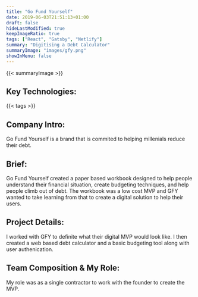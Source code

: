 ```yaml
---
title: "Go Fund Yourself"
date: 2019-06-03T21:51:13+01:00
draft: false
hideLastModified: true
keepImageRatio: true
tags: ["React", "Gatsby", "Netlify"]
summary: "Digitising a Debt Calculator"
summaryImage: "images/gfy.png" 
showInMenu: false
---
```


{{< summaryImage >}}

## Key Technologies:
{{< tags >}}
    
## Company Intro:

Go Fund Yourself is a brand that is commited to helping millenials reduce their debt. 

## Brief:

Go Fund Yourself created a paper based workbook designed to help people understand their financial situation, create budgeting techniques, and help people climb out of debt. The workbook was a low cost MVP and GFY wanted to take learning from that to create a digital solution to help their users.

## Project Details:

I worked with GFY to definite what their digital MVP would look like. I then created a web based debt calculator and a basic budgeting tool along with user authenication. 

## Team Composition & My Role:

My role was as a single contractor to work with the founder to create the MVP.
